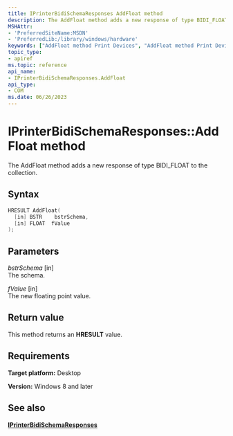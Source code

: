 ```yaml
---
title: IPrinterBidiSchemaResponses AddFloat method
description: The AddFloat method adds a new response of type BIDI_FLOAT to the collection.
MSHAttr:
- 'PreferredSiteName:MSDN'
- 'PreferredLib:/library/windows/hardware'
keywords: ["AddFloat method Print Devices", "AddFloat method Print Devices , IPrinterBidiSchemaResponses interface", "IPrinterBidiSchemaResponses interface Print Devices , AddFloat method"]
topic_type:
- apiref
ms.topic: reference
api_name:
- IPrinterBidiSchemaResponses.AddFloat
api_type:
- COM
ms.date: 06/26/2023
---
```


# IPrinterBidiSchemaResponses::AddFloat method

The AddFloat method adds a new response of type BIDI_FLOAT to the collection.

## Syntax

```cpp
HRESULT AddFloat(
  [in] BSTR    bstrSchema,
  [in] FLOAT  fValue 
);
```

## Parameters

 *bstrSchema* \[in\]  
The schema.

 *fValue* \[in\]  
The new floating point value.

## Return value

This method returns an **HRESULT** value.

## Requirements

**Target platform:** Desktop

**Version:** Windows 8 and later

## See also

[**IPrinterBidiSchemaResponses**](iprinterbidischemaresponses.md)
